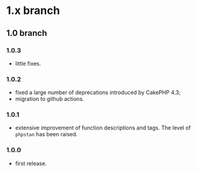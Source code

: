 # 1.x branch
## 1.0 branch
### 1.0.3
* little fixes.

### 1.0.2
* fixed a large number of deprecations introduced by CakePHP 4.3;
* migration to github actions.

### 1.0.1
* extensive improvement of function descriptions and tags. The level of `phpstan`
    has been raised.

### 1.0.0
* first release.
